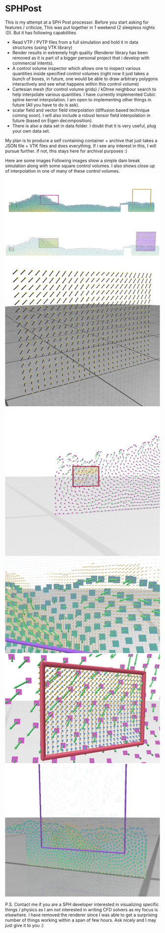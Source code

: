 SPHPost
=======

This is my attempt at a SPH Post processor. Before you start asking for features / criticize, This was put together in 1 weekend (2 sleepless nights :D). But it has following capabilities

* Read VTP / PVTP files from a full simulation and hold it in data structures (using VTK library)
* Render results in extremely high quality (Renderer library has been removed as it is part of a bigger personal project that i develop with commercial intents).
* A control volume inspector which allows one to inspect various quantities inside specified control volumes (right now it just takes a bunch of boxes, in future, one would be able to draw arbitrary polygons interactively and see what happens within this control volume)
* Cartesian mesh (for control volume grids) / kDtree neighbour search to help interpolate various quantities. I have currently implemented Cubic spline kernel interpolation. I am open to implementing other things in future (All you have to do is ask).
* scalar field and vector field interpolation (diffusion based technique coming soon). I will also include a robust tensor field interpolation in future (based on Eigen decomposition).
* There is also a data set in data folder. I doubt that it is very useful, plug your own data set.

My plan is to produce a self containing container + archive that just takes a JSON file + VTK files and does everything.
If i see any interest in this, I will pursue further. If not, this stays here for archival purposes :)

Here are some images
Following images show a simple dam break simulation along with some square control volumes. I also shows close up of interpolation
in one of many of these control volumes.
![](images/point_distribution.png)
![](images/control_volume_grid.png)
![](images/velocity.png)
![](images/vector_field.png)
![](images/interpolation_close_up.png)
![](images/close_up_vector_field_rotation_interpolation.png)
![](images/rotation_vec.png)


P.S. Contact me if you are a SPH developer interested in visualizing specific things / physics as I am not interested in writing
CFD solvers as my focus is elsewhere. I have removed the renderer since I was able to get a surprising number of things working within a span of few hours.
Ask nicely and I may just give it to you :)
